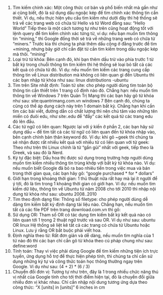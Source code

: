 1. Tìm kiếm chính xác:
Một công thức cơ bản và phổ biến nhất mà gần như ai cũng biết, đó là sử dụng dấu ngoặc kép để tìm chính xác thông tin cần thiết. Ví dụ, nếu thực hiện yêu cầu tìm kiếm như dưới đây thì hệ thống sẽ trả về các trang web có chứa từ Hello và từ Word đằng sau:
“Hello World”
Tiếp theo là một cách tương tự như trên cũng hoạt động tốt với lệnh query để tìm kiếm chính xác từng từ, ví dụ: nếu bạn muốn tìm thông tin “mining,” thì Google đồng thời sẽ trả về những trang web có chứa từ “miners.” Trước kia thì chúng ta phải thêm dấu cộng ở đằng trước để tìm +mining, nhưng bây giờ chỉ cần đặt từ cần tìm kiếm trong dấu ngoặc kép mà thôi.
“mining”
2. Loại trừ từ khóa:
Bên cạnh đó, khi bạn thêm dấu trừ vào phía trước 1 từ bất kỳ trong chuỗi thông tin tìm kiếm thì hệ thống sẽ loại bỏ tất cả các kết quả có chứa từ đó. Ví dụ: nếu muốn tìm kiếm các trang cung cấp thông tin về Linux distribution mà không có liên quan gì đến Ubuntu thì các bạn nhập từ khóa như sau:
linux distributions -ubuntu
3. Tìm trên Site nhất định:
Toán tử site: cho phép người dùng tìm toàn bộ thông tin cần thiết trên 1 trang cố định nào đó. Chẳng hạn: nếu muốn tìm thông tin về Windows 7 trên Quản Trị Mạng thì các bạn hãy gõ từ khóa như sau:
site:quantrimang.com.vn windows 7
Bên cạnh đó, chúng ta cũng có thể áp dụng cách này trên 1 domain bất kỳ. Chẳng hạn khi cần tìm các bài viết, đường dẫn có chất lượng thì nên chú tâm vào những tên miền có đuôi edu, như site:.edu để “đẩy” các kết quả từ các trang edu đó lên đầu.
4. Các từ ngữ có liên quan:
Ngược lại với ý kiến ở phần 2, các bạn hãy sử dụng dấu ~ để tìm tất cả các từ ngữ có liên quan đến từ khóa nhập vào, bên cạnh chính bản thân keyword đó. Ví dụ: khi gõ ~geek thì chúng ta sẽ nhận được rất nhiều kết quả với nhiều từ có liên quan với từ geek:
Theo như trên thì Linux chính là từ “gần gũi” nhất với geek, tiếp theo là Greek, và sau đó là Nerd.
5. Ký tự đặc biệt:
Dấu hoa thị được sử dụng trong trường hợp người dùng muốn tìm kiếm nhiều thông tin trùng khớp với bất kỳ từ khóa nào. Ví dụ: nếu muốn biết Google đã bỏ ra bao nhiêu tiền trong việc mua và bán trong thời gian qua, các bạn hãy gõ:
“google purchased * for * dollars”
6. Giới hạn trong khoảng thời gian:
1 thủ thuật nữa rất hay mà lại ít người để ý tới, đó là tìm trong 1 khoảng thời gian có giới hạn. Ví dụ: nếu muốn tìm kiếm dữ liệu, thông tin về Ubuntu từ năm 2008 cho tới 2010 thì nhập nội dung từ khóa như sau:
ubuntu 2008..2010
7. Tìm theo định dạng file:
Thông số filetype: cho phép người dùng dễ dàng tìm kiếm bất kỳ định dạng tài liệu nào. Chẳng hạn, nếu muốn tìm tất cả các file PDF trên trang download.com.vn thì gõ:
8. Sử dụng OR:
Tham số OR có tác dụng tìm kiếm bất kỳ kết quả nào có liên quan tới 1 trong 2 thuật ngữ trước và sau OR. Ví dụ như sau:
ubuntu OR linux
Hệ thống sẽ liệt kê tất cả các trang có chứa từ Ubuntu hoặc Linux. Lưu ý rằng OR bắt buộc phải viết hoa.
9. Định nghĩa theo từ:
Rất đơn giản và dễ dàng, nếu muốn tìm nghĩa của 1 từ nào đó thì các bạn chỉ cần gõ từ khóa theo cú pháp chung như sau:
define:word
10. Tính toán:
Thay vì việc phải dùng Google để tìm kiếm những tiện ích trực tuyến, ứng dụng hỗ trợ để thực hiện phép tính, thì chúng ta chỉ cần sử dụng những ký tự và công thức toán học thông thường ngay trên Google. Ví dụ như sau:
(4 + 2) * (6 / 3)
11. Chuyển đổi đơn vị:
Tương tự như trên, đây là 1 trong nhiều chức năng thú vị nhất của Google tính cho tới thời điểm hiện tại, đó là chuyển đổi giữa nhiều đơn vị khác nhau. Chỉ cần nhập nội dung tương ứng dựa theo công thức: “X [units] in [units]”
6 inches in cm


